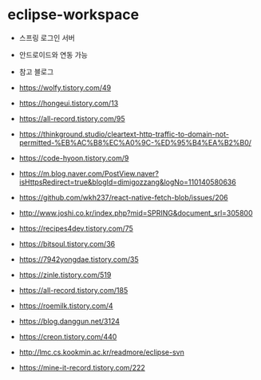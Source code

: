 # eclipse-workspace
 
* 스프링 로그인 서버

* 안드로이드와 연동 가능

* 참고 블로그
* https://wolfy.tistory.com/49
* https://hongeui.tistory.com/13
* https://all-record.tistory.com/95
* https://thinkground.studio/cleartext-http-traffic-to-domain-not-permitted-%EB%AC%B8%EC%A0%9C-%ED%95%B4%EA%B2%B0/
* https://code-hyoon.tistory.com/9
* https://m.blog.naver.com/PostView.naver?isHttpsRedirect=true&blogId=dimigozzang&logNo=110140580636
* https://github.com/wkh237/react-native-fetch-blob/issues/206
* http://www.joshi.co.kr/index.php?mid=SPRING&document_srl=305800
* https://recipes4dev.tistory.com/75
* https://bitsoul.tistory.com/36
* https://7942yongdae.tistory.com/35
* https://zinle.tistory.com/519
* https://all-record.tistory.com/185
* https://roemilk.tistory.com/4
* https://blog.danggun.net/3124
* https://creon.tistory.com/440
* http://lmc.cs.kookmin.ac.kr/readmore/eclipse-svn
* https://mine-it-record.tistory.com/222